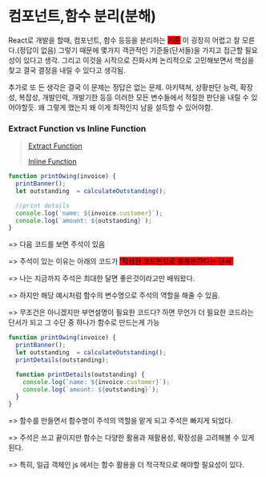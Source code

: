 # 컴포넌트,함수 분리(분해)

React로 개발을 할때, 컴포넌트, 함수 등등을 분리하는 <mark style="background-color:red;">기준</mark> 이 굉장히 어렵고 잘 모른다.(정답이 없음) 그렇기 때문에 몇가지 객관적인 기준들(단서들)을 가지고 접근할 필요성이 있다고 생각. 그리고 이것을 시작으로 진화시켜 논리적으로 고민해보면서 핵심을 찾고 결국 결정을 내릴 수 있다고 생각됨.



추가로 또 든 생각은 결국 이 문제는 정답은 없는 문제. 아키텍쳐, 상황판단 능력, 확장성, 복잡성, 개발인력, 개발기한 등등 이러한 모든 변수들에서 적절한 판단을 내릴 수 있어야할듯. 왜 그렇게 했는지 왜 이게 최적인지 남을 설득할 수 있어야함.

### Extract Function vs Inline Function

> [Extract Function](https://refactoring.com/catalog/extractFunction.html)
>
> [Inline Function](https://refactoring.com/catalog/inlineFunction.html)

```javascript
function printOwing(invoice) {
  printBanner();
  let outstanding  = calculateOutstanding();

  //print details
  console.log(`name: ${invoice.customer}`);
  console.log(`amount: ${outstanding}`);  
}
```

\=> 다음 코드를 보면 주석이 있음

\=> 주석이 있는 이유는 아래의 코드가 <mark style="background-color:red;">'작성된 코드만으로 불충분하다는 단서'</mark>

\=> 나는 지금까지 주석은 최대한 달면 좋은것이라고만 배워왔다.

\=> 하지만 해당 예시처럼 함수의 변수명으로 주석의 역할을 해줄 수 있음.

\=> 무조건은 아니겠지만 부연설명이 필요한 코드다? 하면 무언가 더 필요한 코드라는 단서가 되고 그 수단 중 하나가 함수로 만드는게 가능

```javascript
function printOwing(invoice) {
  printBanner();
  let outstanding  = calculateOutstanding();
  printDetails(outstanding);

  function printDetails(outstanding) {
    console.log(`name: ${invoice.customer}`);
    console.log(`amount: ${outstanding}`);
  }
}
```

\=> 함수를 만들면서 함수명이 주석의 역할을 맡게 되고 주석은 빠지게 되었다.

\=> 주석은 쓰고 끝이지만 함수는 다양한 활용과 재활용성,  확장성을 고려해볼 수 있게 된다.

\=> 특히, 일급 객체인 js 에서는 함수 활용을 더 적극적으로 해야할 필요성이 있다.



